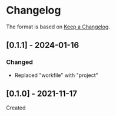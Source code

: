 # Changelog
The format is based on [Keep a Changelog](https://keepachangelog.com/en/1.0.0/).

## [0.1.1] - 2024-01-16
### Changed
- Replaced "workfile" with "project"

## [0.1.0] - 2021-11-17
Created
